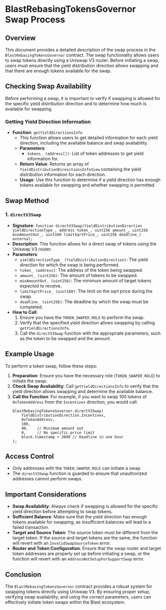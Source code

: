 # BlastRebasingTokensGovernor Swap Process

## Overview
This document provides a detailed description of the swap process in the `BlastRebasingTokensGovernor` contract. The swap functionality allows users to swap tokens directly using a Uniswap V3 router. Before initiating a swap, users must ensure that the yield distribution direction allows swapping and that there are enough tokens available for the swap.

## Checking Swap Availability
Before performing a swap, it is important to verify if swapping is allowed for the specific yield distribution direction and to determine how much is available for swapping.

###  Getting Yield Direction Information
- **Function**: `getYieldDirectionsInfo`
  - This function allows users to get detailed information for each yield direction, including the available balance and swap availability.
  - **Parameters**:
    - `tokens_ (address[])`: List of token addresses to get yield information for.
  - **Return Value**: Returns an array of `YieldDistributionDiresctionsInfoView` containing the yield distribution information for each direction.
  - **Usage**: Use this function to determine if a yield direction has enough tokens available for swapping and whether swapping is permitted.

## Swap Method

### 1. `directV3Swap`
- **Signature**: `function directV3Swap(YieldDistributionDirection yieldDirectionType_, address token_, uint256 amount_, uint256 minAmountOut_, uint160 limitSqrtPrice_, uint256 deadline_) external;`
- **Description**: This function allows for a direct swap of tokens using the Uniswap V3 router.
- **Parameters**:
  - `yieldDirectionType_ (YieldDistributionDirection)`: The yield direction for which the swap is being performed.
  - `token_ (address)`: The address of the token being swapped.
  - `amount_ (uint256)`: The amount of tokens to be swapped.
  - `minAmountOut_ (uint256)`: The minimum amount of target tokens expected to receive.
  - `limitSqrtPrice_ (uint160)`: The limit on the sqrt price during the swap.
  - `deadline_ (uint256)`: The deadline by which the swap must be completed.
- **How to Call**:
  1. Ensure you have the `TOKEN_SWAPER_ROLE` to perform the swap.
  2. Verify that the specified yield direction allows swapping by calling `getYieldDirectionsInfo`.
  3. Call the `directV3Swap` function with the appropriate parameters, such as the token to be swapped and the amount.

## Example Usage
To perform a token swap, follow these steps:

1. **Preparation**: Ensure you have the necessary role (`TOKEN_SWAPER_ROLE`) to initiate the swap.
2. **Check Swap Availability**: Call `getYieldDirectionsInfo` to verify that the yield direction allows swapping and determine the available balance.
3. **Call the Function**: For example, if you want to swap 100 tokens of `0xTokenAddress` from the `Incentives` direction, you would call:
   ```solidity
   blastRebasingTokensGovernor.directV3Swap(
       YieldDistributionDirection.Incentives,
       0xTokenAddress,
       100,
       90,    // Minimum amount out
       0,     // No specific price limit
       block.timestamp + 3600 // Deadline in one hour
   );
   ```

## Access Control
- Only addresses with the `TOKEN_SWAPER_ROLE` can initiate a swap.
- The `directV3Swap` function is guarded to ensure that unauthorized addresses cannot perform swaps.

## Important Considerations
- **Swap Availability**: Always check if swapping is allowed for the specific yield direction before attempting to swap tokens.
- **Sufficient Balance**: Make sure that the yield direction has enough tokens available for swapping, as insufficient balances will lead to a failed transaction.
- **Target and Source Token**: The source token must be different from the target token. If the source and target tokens are the same, the function will revert with an `InvalidSwapSourceToken` error.
- **Router and Token Configuration**: Ensure that the swap router and target token addresses are properly set up before initiating a swap, or the function will revert with an `AddressNotSetupForSupportSwap` error.

## Conclusion
The `BlastRebasingTokensGovernor` contract provides a robust system for swapping tokens directly using Uniswap V3. By ensuring proper setup, verifying swap availability, and using the correct parameters, users can effectively initiate token swaps within the Blast ecosystem.

